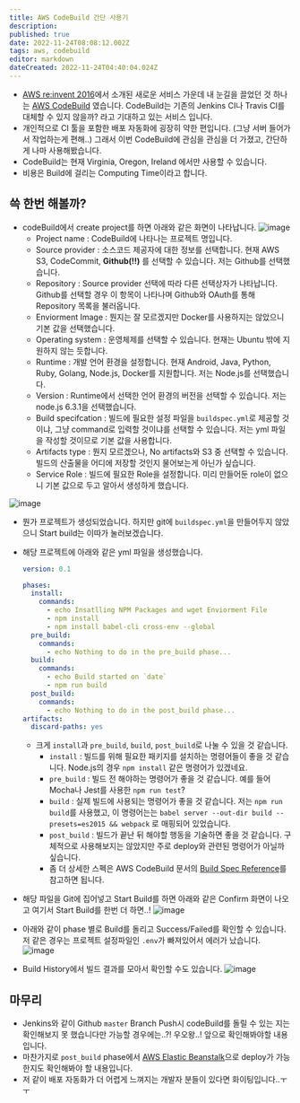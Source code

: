 ```yaml
---
title: AWS CodeBuild 간단 사용기
description: 
published: true
date: 2022-11-24T08:08:12.002Z
tags: aws, codebuild
editor: markdown
dateCreated: 2022-11-24T04:40:04.024Z
---
```


- [AWS re:invent 2016](https://aws.amazon.com/ko/blogs/korea/2016-12-aws-webinars-for-developers/?adbsc=social_20161205_68501326&adbid=1803719293218097&adbpl=fb&adbpr=1563378127252216)에서 소개된 새로운 서비스 가운데 내 눈길을 끌었던 것 하나는 [AWS CodeBuild](https://aws.amazon.com/ko/codebuild/) 였습니다. CodeBuild는 기존의 Jenkins CI나 Travis CI를 대체할 수 있지 않을까? 라고 기대하고 있는 서비스 입니다.
- 개인적으로 CI 툴을 포함한 배포 자동화에 굉장히 약한 편입니다. (그냥 서버 들어가서 작업하는게 편해..) 그래서 이번 CodeBuild에 관심을 관심을 더 가졌고, 간단하게 나마 사용해봤습니다.
- CodeBuild는 현재 Virginia, Oregon, Ireland 에서만 사용할 수 있습니다.
- 비용은 Build에 걸리는 Computing Time이라고 합니다.

## 쓱 한번 해볼까?
- codeBuild에서 create project를 하면 아래와 같은 화면이 나타납니다.
   ![image](https://cloud.githubusercontent.com/assets/8033320/21104006/25d31bf2-c0c8-11e6-9c43-2ebea2c8e006.png)
  - Project name : CodeBuild에 나타나는 프로젝트 명입니다.
  - Source provider : 소스코드 제공자에 대한 정보를 선택합니다. 현재 AWS S3, CodeCommit, **Github(!!)** 를 선택할 수 있습니다. 저는 Github를 선택했습니다.
   - Repository : Source provider 선택에 따라 다른 선택상자가 나타납니다. Github를 선택할 경우 이 항목이 나타나며 Github와 OAuth를 통해 Repository 목록을 불러옵니다.
  - Enviorment Image : 뭔지는 잘 모르겠지만 Docker를 사용하지는 않았으니 기본 값을 선택했습니다.
  - Operating system : 운영체제를 선택할 수 있습니다. 현재는 Ubuntu 밖에 지원하지 않는 듯합니다.
  - Runtime : 개발 언어 환경을 설정합니다. 현재 Android, Java, Python, Ruby, Golang, Node.js, Docker를 지원합니다. 저는 Node.js를 선택했습니다.
  - Version : Runtime에서 선택한 언어 환경의 버전을 선택할 수 있습니다. 저는 node.js 6.3.1을 선택했습니다.
  - Build specifcation : 빌드에 필요한 설정 파일을 `buildspec.yml`로 제공할 것이냐, 그냥 command로 입력할 것이냐를 선택할 수 있습니다. 저는 yml 파일을 작성할 것이므로 기본 값을 사용합니다.
  - Artifacts type : 뭔지 모르겠으나, No artifacts와 S3 중 선택할 수 있습니다. 빌드의 산출물을 어디에 저장할 것인지 물어보는게 아닌가 싶습니다.
  - Service Role : 빌드에 필요한 Role을 설정합니다. 미리 만들어둔 role이 없으니 기본 값으로 두고 알아서 생성하게 했습니다.

![image](https://cloud.githubusercontent.com/assets/8033320/21104366/9c87feba-c0c9-11e6-9fef-28745c224eb8.png)
- 뭔가 프로젝트가 생성되었습니다. 하지만 git에 `buildspec.yml`을 만들어두지 않았으니 Start build는 이따가 눌러보겠습니다.
- 해당 프로젝트에 아래와 같은 yml 파일을 생성했습니다.

  ```yml
  version: 0.1

  phases:
    install:
      commands:
        - echo Insatlling NPM Packages and wget Enviorment File
        - npm install
        - npm install babel-cli cross-env --global
    pre_build:
      commands:
        - echo Nothing to do in the pre_build phase...
    build:
      commands:
        - echo Build started on `date`
        - npm run build
    post_build:
      commands:
        - echo Nothing to do in the post_build phase...
  artifacts:
    discard-paths: yes
  ```
  - 크게 `install`과 `pre_build`, `build`, `post_build`로 나눌 수 있을 것 같습니다.
    - `install` : 빌드를 위해 필요한 패키지를 설치하는 명령어들이 좋을 것 같습니다. Node.js의 경우 `npm install` 같은 명령어가 있겠네요.
    - `pre_build` : 빌드 전 해야하는 명령어가 좋을 것 같습니다. 예를 들어 Mocha나 Jest를 사용한 `npm run test`?
    - `build` : 실제 빌드에 사용되는 명령어가 좋을 것 같습니다. 저는 `npm run build`를 사용했고, 이 명령어는는 `babel server --out-dir build --presets=es2015 && webpack` 로 매핑되어 있었습니다.
    - `post_build` : 빌드가 끝난 뒤 해야할 행동을 기술하면 좋을 것 같습니다. 구체적으로 사용해보지는 않았지만 주로 deploy와 관련된 명령어가 아닐까 싶습니다.
    - 좀 더 상세한 스펙은 AWS CodeBuild 문서의 [Build Spec Reference](http://docs.aws.amazon.com/codebuild/latest/userguide/build-spec-ref.html)를 참고하면 됩니다.
- 해당 파일을 Git에 집어넣고 Start Build를 하면 아래와 같은 Confirm 화면이 나오고 여기서 Start Build를 한번 더 하면..!
![image](https://cloud.githubusercontent.com/assets/8033320/21104545/4994ad2e-c0ca-11e6-9aff-9b222cac1926.png)
- 아래와 같이 phase 별로 Build를 돌리고 Success/Failed를 확인할 수 있습니다. 저 같은 경우는 프로젝트 설정파일인 `.env`가 빠져있어서 에러가 났습니다.
![image](https://cloud.githubusercontent.com/assets/8033320/21104972/e9ac8b96-c0cb-11e6-9ee2-424ee693d6f7.png)
- Build History에서 빌드 결과를 모아서 확인할 수도 있습니다.
![image](https://cloud.githubusercontent.com/assets/8033320/21105550/f8fdb1c2-c0cd-11e6-8200-c003fcb8bd40.png)

## 마무리
- Jenkins와 같이 Github `master` Branch Push시 codeBuild를 돌릴 수 있는 지는 확인해보지 못 했습니다만 가능할 경우에는..?! 우오왕..! 앞으로 확인해봐야할 내용입니다.
- 마찬가지로 `post_build` phase에서 [AWS Elastic Beanstalk](https://aws.amazon.com/ko/documentation/elastic-beanstalk/)으로 deploy가 가능한지도 확인해봐야 할 내용입니다.
- 저 같이 배포 자동화가 더 어렵게 느껴지는 개발자 분들이 있다면 화이팅입니다..ㅜㅜ

